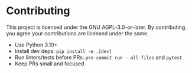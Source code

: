 # Contributing

This project is licensed under the GNU AGPL-3.0-or-later. By contributing, you agree your contributions are licensed under the same.

- Use Python 3.10+
- Install dev deps: `pip install -e .[dev]`
- Run linters/tests before PRs: `pre-commit run --all-files` and `pytest`
- Keep PRs small and focused
